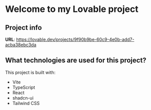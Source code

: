 # Welcome to my Lovable project

## Project info

**URL**: https://lovable.dev/projects/9f90b9be-60c9-4e0b-add7-acba38ebc3da

## What technologies are used for this project?

This project is built with:

- Vite
- TypeScript
- React
- shadcn-ui
- Tailwind CSS

